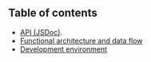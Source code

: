 ## Table of contents
* [API (JSDoc)](API.md).
* [Functional architecture and data flow](ARCH.md)
* [Development environment](DEV.md)
